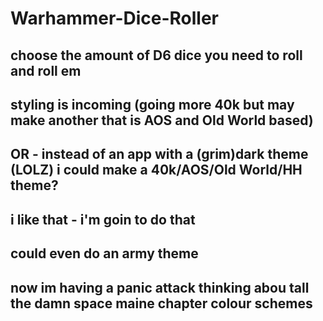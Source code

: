 # Warhammer-Dice-Roller
choose the amount of D6 dice you need to roll and roll em
-
styling is incoming (going more 40k but may make another that is AOS and Old World based)
-
OR - instead of an app with a (grim)dark theme (LOLZ) i could make a 40k/AOS/Old World/HH theme?
-
i like that - i'm goin to do that
-
could even do an army theme
-
now im having a panic attack thinking abou tall the damn space maine chapter colour schemes
-